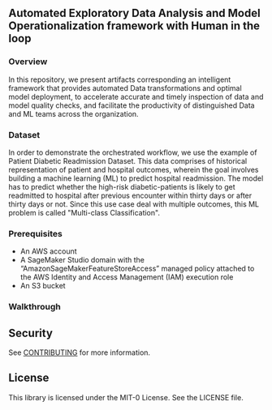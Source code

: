 ## Automated Exploratory Data Analysis and Model Operationalization framework with Human in the loop

### Overview

In this repository, we present artifacts corresponding an intelligent framework that provides automated Data transformations and optimal model deployment, to accelerate accurate and timely inspection of data and model quality checks, and facilitate the productivity of distinguished Data and ML teams across the organization.

<Add Image here>

### Dataset

In order to demonstrate the orchestrated workflow, we use the example of Patient Diabetic Readmission Dataset. This data comprises of historical representation of patient and hospital outcomes, wherein the goal involves building a machine learning (ML) to predict hospital readmission. The model has to predict whether the high-risk diabetic-patients is likely to get readmitted to hospital after previous encounter within thirty days or after thirty days or not. Since this use case deal with multiple outcomes, this ML problem is called "Multi-class Classification". 


### Prerequisites

* An AWS account
* A SageMaker Studio domain with the “AmazonSageMakerFeatureStoreAccess” managed policy attached to the AWS Identity and Access Management (IAM) execution role
* An S3 bucket


### Walkthrough






## Security

See [CONTRIBUTING](CONTRIBUTING.md#security-issue-notifications) for more information.

## License

This library is licensed under the MIT-0 License. See the LICENSE file.

